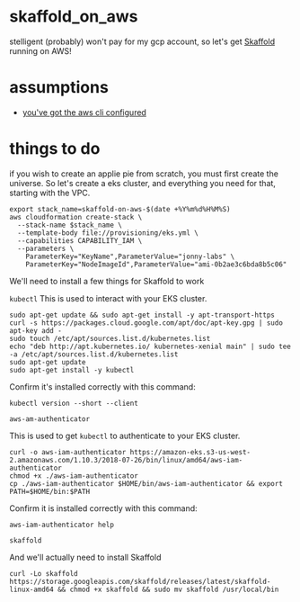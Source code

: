 # skaffold_on_aws
stelligent (probably) won't pay for my gcp account, so let's get [Skaffold](https://github.com/GoogleContainerTools/skaffold) running on AWS!

# assumptions
* [you've got the aws cli configured](https://docs.aws.amazon.com/cli/latest/userguide/installing.html)

# things to do
if you wish to create an applie pie from scratch, you must first create the universe. So let's create a eks cluster, and everything you need for that, starting with the VPC.

    export stack_name=skaffold-on-aws-$(date +%Y%m%d%H%M%S)
    aws cloudformation create-stack \
      --stack-name $stack_name \
      --template-body file://provisioning/eks.yml \
      --capabilities CAPABILITY_IAM \
      --parameters \
        ParameterKey="KeyName",ParameterValue="jonny-labs" \
        ParameterKey="NodeImageId",ParameterValue="ami-0b2ae3c6bda8b5c06"

We'll need to install a few things for Skaffold to work

`kubectl`
This is used to interact with your EKS cluster.

    sudo apt-get update && sudo apt-get install -y apt-transport-https
    curl -s https://packages.cloud.google.com/apt/doc/apt-key.gpg | sudo apt-key add -
    sudo touch /etc/apt/sources.list.d/kubernetes.list 
    echo "deb http://apt.kubernetes.io/ kubernetes-xenial main" | sudo tee -a /etc/apt/sources.list.d/kubernetes.list
    sudo apt-get update
    sudo apt-get install -y kubectl

Confirm it's installed correctly with this command:

    kubectl version --short --client

`aws-am-authenticator`

This is used to get `kubectl` to authenticate to your EKS cluster.

    curl -o aws-iam-authenticator https://amazon-eks.s3-us-west-2.amazonaws.com/1.10.3/2018-07-26/bin/linux/amd64/aws-iam-authenticator
    chmod +x ./aws-iam-authenticator
    cp ./aws-iam-authenticator $HOME/bin/aws-iam-authenticator && export PATH=$HOME/bin:$PATH

Confirm it is installed correctly with this command:

    aws-iam-authenticator help

`skaffold`

And we'll actually need to install Skaffold

    curl -Lo skaffold https://storage.googleapis.com/skaffold/releases/latest/skaffold-linux-amd64 && chmod +x skaffold && sudo mv skaffold /usr/local/bin
